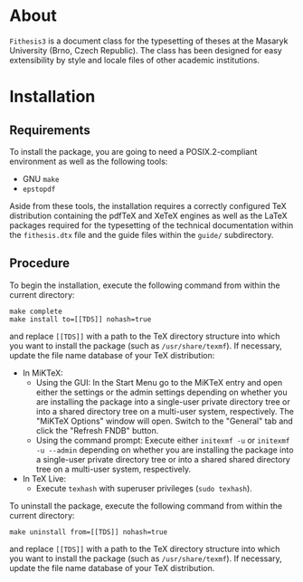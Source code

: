 # About #

`Fithesis3` is a document class for the typesetting of theses at
the Masaryk University (Brno, Czech Republic). The class has been
designed for easy extensibility by style and locale files of other
academic institutions.

# Installation #
## Requirements ##

To install the package, you are going to need a POSIX.2-compliant
environment as well as the following tools:

  * GNU `make`
  * `epstopdf`

Aside from these tools, the installation requires a correctly
configured TeX distribution containing the pdfTeX and XeTeX engines
as well as the LaTeX packages required for the typesetting of the
technical documentation within the `fithesis.dtx` file and the
guide files within the `guide/` subdirectory.

## Procedure ##

To begin the installation, execute the following command from within
the current directory:

    make complete
    make install to=[[TDS]] nohash=true

and replace `[[TDS]]` with a path to the TeX directory structure into
which you want to install the package (such as `/usr/share/texmf`).
If necessary, update the file name database of your TeX
distribution:

  * In MiKTeX:
    - Using the GUI: In the Start Menu go to the MiKTeX entry and
      open either the settings or the admin settings depending on
      whether you are installing the package into a single-user
      private directory tree or into a shared directory tree on a
      multi-user system, respectively. The "MiKTeX Options" window
      will open. Switch to the "General" tab and click the "Refresh
      FNDB" button.
    - Using the command prompt: Execute either `initexmf -u` or
      `initexmf -u --admin` depending on whether you are installing
      the package into a single-user private directory tree or into
      a shared shared directory tree on a multi-user system,
      respectively.
  * In TeX Live:
    - Execute `texhash` with superuser privileges (`sudo texhash`).

To uninstall the package, execute the following command from within
the current directory:

    make uninstall from=[[TDS]] nohash=true

and replace `[[TDS]]` with a path to the TeX directory structure into
which you want to install the package (such as `/usr/share/texmf`).
If necessary, update the file name database of your TeX
distribution.
